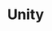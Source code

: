 ---
title: Unity
menu:
  sidebar:
    name: Unity
    identifier: unity
    parent: articles
    weight: 10
---